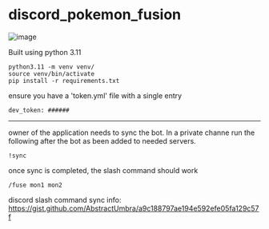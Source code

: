 # discord_pokemon_fusion

![image](https://user-images.githubusercontent.com/479738/222197281-bc92dad2-6aa8-46e3-bc9f-c25e118f8f79.png)


Built using python 3.11

```
python3.11 -m venv venv/
source venv/bin/activate
pip install -r requirements.txt
```

ensure you have a 'token.yml' file with a single entry
```
dev_token: ######
```

----
owner of the application needs to sync the bot.  In a private channe run the following after the bot as been added to needed servers.
```
!sync
```
once sync is completed, the slash command should work
```
/fuse mon1 mon2
```

discord slash command sync info: https://gist.github.com/AbstractUmbra/a9c188797ae194e592efe05fa129c57f

